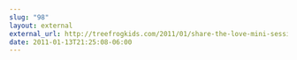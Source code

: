 ```yaml
---
slug: "98"
layout: external
external_url: http://treefrogkids.com/2011/01/share-the-love-mini-sessions/
date: 2011-01-13T21:25:08-06:00
---
```

